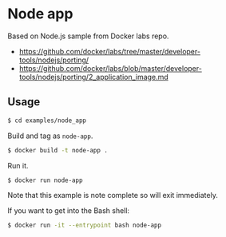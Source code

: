 # Node app

Based on Node.js sample from Docker labs repo.

- https://github.com/docker/labs/tree/master/developer-tools/nodejs/porting/
- https://github.com/docker/labs/blob/master/developer-tools/nodejs/porting/2_application_image.md


## Usage

```sh
$ cd examples/node_app
```

Build and tag as `node-app`.

```sh
$ docker build -t node-app .
```

Run it.

```sh
$ docker run node-app
```

Note that this example is note complete so will exit immediately.

If you want to get into the Bash shell:

```sh
$ docker run -it --entrypoint bash node-app
```
